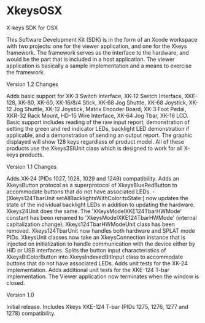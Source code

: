 # XkeysOSX
X-keys SDK for OSX

This Software Development Kit (SDK) is in the form of an Xcode workspace with two projects: one for the viewer application, and one for the Xkeys framework. The framework serves as the interface to the hardware, and would be the part that is included in a host application. The viewer application is basically a sample implementation and a means to exercise the framework.

Version 1.2 Changes

Adds basic support for XK-3 Switch Interface,  XK-12 Switch Interface, XKE-128, XK-80, XK-60, XK-16/8/4 Stick, XK-68 Jog Shuttle, XK-68 Joystick, XK-12 Jog Shuttle, XK-12 Joystick, Matrix Encoder Board, XK-3 Foot Pedal, XKR-32 Rack Mount, HD-15 Wire Interface, XK-64 Jog Tbar, XK-16 LCD. Basic support includes reading of the raw input report, demonstration of setting the green and red indicator LEDs, backlight LED demonstration if applicable, and a demonstration of sending an output report. The graphic displayed will show 128 keys regardless of product model. All of these products use the Xkeys3SIUnit class which is designed to work for all X-keys products. 

Version 1.1 Changes

Adds XK-24 (PIDs 1027, 1028, 1029 and 1249) compatibility.
Adds an XkeysButton protocol as a superprotocol of XkeysBlueRedButton to accommodate buttons that do not have associated LEDs.
-[Xkeys124TbarUnit setAllBacklightsWithColor:toState:] now updates the state of the individual backlight LEDs in addition to updating the hardware.  Xkeys24Unit does the same.
The 'XKeysModelXKE124TbarHWMode' constant has been renamed to 'XkeysModelXKE124TbarHWMode' (internal capitalization change).
Xkeys124TbarHWModeUnit class has been removed.  Xkeys124TbarUnit now handles both hardware and SPLAT mode PIDs.  XkeysUnit classes now take an XkeysConnection instance that is injected on initialization to handle communication with the device either by HID or USB interfaces.
Splits the button input characteristics of XkeysBiColorButton into XkeysIndexedBitInput class to accommodate buttons that do not have associated LEDs.
Adds unit tests for the XK-24 implementation.
Adds additional unit tests for the XKE-124 T-bar implementation.
The Viewer application now terminates when the window is closed.

Version 1.0

Initial release.
Includes Xkeys XKE-124 T-bar (PIDs 1275, 1276, 1277 and 1278) compatibility.
